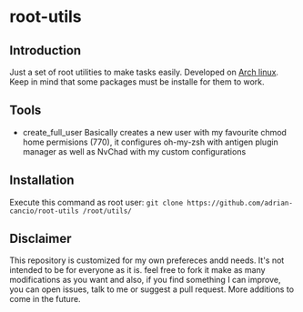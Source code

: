 # root-utils

## Introduction

Just a set of root utilities to make tasks easily. Developed on [Arch linux](https://archlinux.org/).
Keep in mind that some packages must be installe for them to work.

## Tools

- create_full_user
  Basically creates a new user with my favourite chmod home permisions (770), it configures oh-my-zsh with antigen plugin manager as well as NvChad with my custom configurations

## Installation

Execute this command as root user:
`git clone https://github.com/adrian-cancio/root-utils /root/utils/`

## Disclaimer

This repository is customized for my own prefereces andd needs. It's not intended to be for everyone as it is. feel free to fork it make as many modifications as you want and also, if you find something I can improve, you can open issues, talk to me or suggest a pull request. More additions to come in the future.
